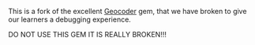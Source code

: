 This is a fork of the excellent [Geocoder](https://github.com/alexreisner/geocoder) gem, that we have broken to give our learners a debugging experience. 

DO NOT USE THIS GEM IT IS REALLY BROKEN!!!
